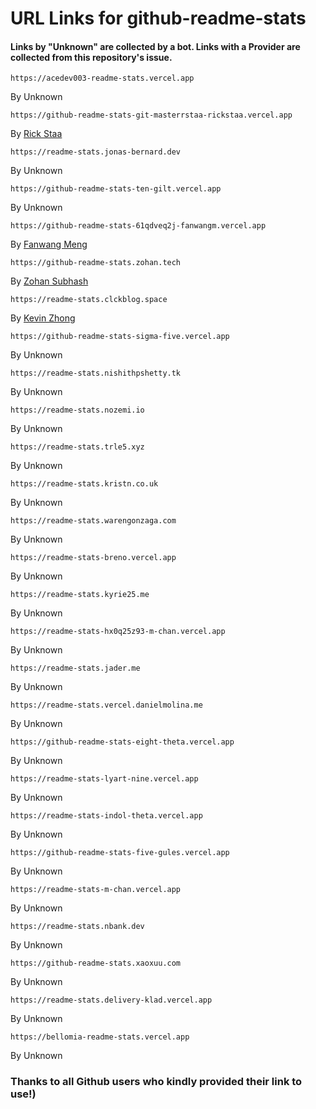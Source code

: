# URL Links for github-readme-stats

#### Links by "Unknown" are collected by a bot. Links with a Provider are collected from this repository's issue.

```
https://acedev003-readme-stats.vercel.app
``` 
By Unknown

```
https://github-readme-stats-git-masterrstaa-rickstaa.vercel.app
``` 
By [Rick Staa](https://github.com/rickstaa)

```
https://readme-stats.jonas-bernard.dev
``` 
By Unknown
  
```
https://github-readme-stats-ten-gilt.vercel.app
``` 
By Unknown

```
https://github-readme-stats-61qdveq2j-fanwangm.vercel.app
``` 
By [Fanwang Meng](https://github.com/FanwangM)
 
```
https://github-readme-stats.zohan.tech
``` 
By [Zohan Subhash](https://github.com/Zo-Bro-23)

```
https://readme-stats.clckblog.space
``` 
By [Kevin Zhong](https://github.com/CLCK0622)

```
https://github-readme-stats-sigma-five.vercel.app
``` 
By Unknown

```
https://readme-stats.nishithpshetty.tk
``` 
By Unknown

```
https://readme-stats.nozemi.io
``` 
By Unknown

```
https://readme-stats.trle5.xyz
``` 
By Unknown

```
https://readme-stats.kristn.co.uk
``` 
By Unknown

```
https://readme-stats.warengonzaga.com
``` 
By Unknown

```
https://readme-stats-breno.vercel.app
``` 
By Unknown

```
https://readme-stats.kyrie25.me
``` 
By Unknown

```
https://readme-stats-hx0q25z93-m-chan.vercel.app
``` 
By Unknown

```
https://readme-stats.jader.me
``` 
By Unknown

```
https://readme-stats.vercel.danielmolina.me
``` 
By Unknown

```
https://github-readme-stats-eight-theta.vercel.app
``` 
By Unknown

```
https://readme-stats-lyart-nine.vercel.app
``` 
By Unknown

```
https://readme-stats-indol-theta.vercel.app
``` 
By Unknown

```
https://github-readme-stats-five-gules.vercel.app
``` 
By Unknown

```
https://readme-stats-m-chan.vercel.app
``` 
By Unknown

```
https://readme-stats.nbank.dev
``` 
By Unknown

```
https://github-readme-stats.xaoxuu.com
``` 
By Unknown

```
https://readme-stats.delivery-klad.vercel.app
``` 
By Unknown

```
https://bellomia-readme-stats.vercel.app
``` 
By Unknown

### Thanks to all Github users who kindly provided their link to use!)

